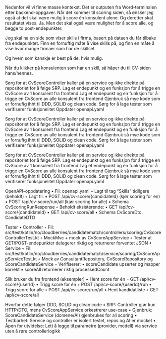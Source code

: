 Nedenfor vil vi finne masse kontekst. Det er outputen fra Word-terminalen etter backend-oppgaver.
Når det kommer til scoring siden, så ønsker jeg også at det skal være mulig å score én konsulent alene. Og deretter skal
resultatet vises.
Ja. Men det skal også være mulighet for å score alle, og begge to post-endepunkter.

Jeg skal ha en side som viser skills i firma, basert på dataen du får tilbake fra endepunktet.
Finn en fornuftig måte å vise skills på, og finn en måte å vise hvor mange firmaer som har de skillset.

Og hvem som kanskje er best på de, hvis mulig.

Når du klikker på konsulenten som har en skill, så håper du til CV-siden hans/hennes.

Sørg for at CvScoreController kaller på en service og ikke direkte på repositoriet for å følge SRP.
Lag et endepunkt og en funksjon for å trigge en CvScore av 1 konsulent fra frontend
Lag et endepunkt og en funksjon for å trigge en CvScore av alle konsulent fra frontend
Gjenbruk så mye kode som er fornufig ihht til DDD, SOLID og clean code.
Sørg for å lage tester som verifiserer funksjonelitet
Oppdater openapi.yaml

Sørg for at CvScoreController kaller på en service og ikke direkte på repositoriet for å følge SRP.
Lag et endepunkt og en funksjon for å trigge en CvScore av 1 konsulent fra frontend
Lag et endepunkt og en funksjon for å trigge en CvScore av alle konsulent fra frontend
Gjenbruk så mye kode som er fornufig ihht til DDD, SOLID og clean code.
Sørg for å lage tester som verifiserer funksjonelitet
Oppdater openapi.yaml

Sørg for at CvScoreController kaller på en service og ikke direkte på repositoriet for å følge SRP.
Lag et endepunkt og en funksjon for å trigge en CvScore av 1 konsulent fra frontend
Lag et endepunkt og en funksjon for å trigge en CvScore av alle konsulent fra frontend
Gjenbruk så mye kode som er fornufig ihht til DDD, SOLID og clean code.
Sørg for å lage tester som verifiserer funksjonelitet
Oppdater openapi.yaml

OpenAPI-oppdatering
• Fil: openapi.yaml
◦ Lagt til tag “Skills” tidligere (beholdt)
◦ Lagt til:
▪ POST /api/cv-score/{candidateId} (kjør scoring for én)
▪ POST /api/cv-score/run/all (kjør scoring for alle)
▪ Schema CvScoringRunResponse
◦ Beholdt eksisterende:
▪ GET /api/cv-score/{candidateId}
▪ GET /api/cv-score/all
▪ Schema CvScoreDto, CandidateDTO

Tester
• Controller
◦ Fil: src/test/kotlin/no/cloudberries/candidatematch/controllers/scoring/CvScoreControllerTest.kt
◦ MockMvc + mock av CvScoreAppService
◦ Tester at GET/POST-endepunkter delegerer riktig og returnerer forventet JSON
• Service
◦ Fil: src/test/kotlin/no/cloudberries/candidatematch/service/scoring/CvScoreAppServiceTest.kt
◦ Mock av ConsultantRepository, CvScoreRepository og ScoreCandidateService
◦ Verifiserer:
▪ scoreCandidate upserter og mapper korrekt
▪ scoreAll returnerer riktig processedCount

Slik bruker du fra frontend (eksempler)
• Hent score for én
◦ GET /api/cv-score/{userId}
• Trigg score for én
◦ POST /api/cv-score/{userId}/run
• Trigg score for alle
◦ POST /api/cv-score/run/all
• Hent kandidatliste
◦ GET /api/cv-score/all

Hvorfor dette følger DDD, SOLID og clean code
• SRP: Controller gjør kun HTTP/DTO, mens CvScoreAppService orkestrerer use-case
• Gjenbruk: ScoreCandidateService (domene/AI) gjenbrukes for all scoring
• Testbarhet: Service og controller er isolert testet, repos og AI er mocket
• Åpen for utvidelse: Lett å legge til parametre (provider, modell) via service uten å røre controllerlogikk
